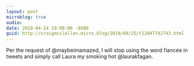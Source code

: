 ```yaml
---
layout: post
microblog: true
audio: 
date: 2010-04-24 19:00:00 -0500
guid: http://craigmcclellan.micro.blog/2010/04/25/t12847742743.html
---
```

Per the request of @maybeimamazed, I will stop using the word fiancée in tweets and simply call Laura my smoking hot @laurakfagan.
